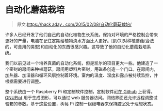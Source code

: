 # 自动化蘑菇栽培

> 原文:[https://hack aday . com/2015/02/08/自动化蘑菇栽培/](https://hackaday.com/2015/02/08/automated-mushroom-cultivation/)

许多人已经开发了他们自己的自动化植物生长系统。保持对环境的严格控制会带来更好的产量，电脑在记住定期给植物浇水方面比人更好。[凯尔]对种植蘑菇(合法的，可食用的类型)和自动化的东西很感兴趣。这导致了他的自动化蘑菇栽培系统。

我们以前见过一个培养真菌的自动化系统，但是凯尔的项目更大一些。他建造了一个密封的房间来种植蘑菇。房间用塑料片密封，用磁条创造一个门口。在房间内，加热器、加湿器和循环风扇控制着环境。室内的温度、湿度和露点被持续监控，并根据需要进行调整。

整个系统由一个 Raspberry Pi 和定制软件控制，定制软件[可在 Github](https://github.com/kizniche/Automated-Mushroom-Cultivator) 上获得。 [GNUPlot](http://www.gnuplot.info/) 用于生成图形，可以通过 web 服务器访问。网络界面还允许远程调整试验箱的参数。基于这些设置，树莓 Pi 控制一组继电器来保持腔室处于理想状态。